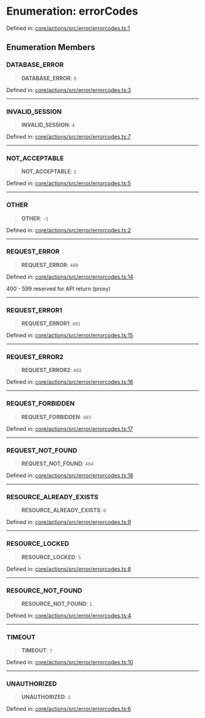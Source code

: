 # Enumeration: errorCodes

Defined in: [core/actions/src/error/errorcodes.ts:1](https://github.com/LaWebcapsule/orbits/blob/4f60266ef7bf7a6380d409c8f20045a6cd0428bd/core/actions/src/error/errorcodes.ts#L1)

## Enumeration Members

### DATABASE\_ERROR

> **DATABASE\_ERROR**: `0`

Defined in: [core/actions/src/error/errorcodes.ts:3](https://github.com/LaWebcapsule/orbits/blob/4f60266ef7bf7a6380d409c8f20045a6cd0428bd/core/actions/src/error/errorcodes.ts#L3)

***

### INVALID\_SESSION

> **INVALID\_SESSION**: `4`

Defined in: [core/actions/src/error/errorcodes.ts:7](https://github.com/LaWebcapsule/orbits/blob/4f60266ef7bf7a6380d409c8f20045a6cd0428bd/core/actions/src/error/errorcodes.ts#L7)

***

### NOT\_ACCEPTABLE

> **NOT\_ACCEPTABLE**: `2`

Defined in: [core/actions/src/error/errorcodes.ts:5](https://github.com/LaWebcapsule/orbits/blob/4f60266ef7bf7a6380d409c8f20045a6cd0428bd/core/actions/src/error/errorcodes.ts#L5)

***

### OTHER

> **OTHER**: `-1`

Defined in: [core/actions/src/error/errorcodes.ts:2](https://github.com/LaWebcapsule/orbits/blob/4f60266ef7bf7a6380d409c8f20045a6cd0428bd/core/actions/src/error/errorcodes.ts#L2)

***

### REQUEST\_ERROR

> **REQUEST\_ERROR**: `400`

Defined in: [core/actions/src/error/errorcodes.ts:14](https://github.com/LaWebcapsule/orbits/blob/4f60266ef7bf7a6380d409c8f20045a6cd0428bd/core/actions/src/error/errorcodes.ts#L14)

400 - 599 reserved for API return (proxy)

***

### REQUEST\_ERROR1

> **REQUEST\_ERROR1**: `401`

Defined in: [core/actions/src/error/errorcodes.ts:15](https://github.com/LaWebcapsule/orbits/blob/4f60266ef7bf7a6380d409c8f20045a6cd0428bd/core/actions/src/error/errorcodes.ts#L15)

***

### REQUEST\_ERROR2

> **REQUEST\_ERROR2**: `402`

Defined in: [core/actions/src/error/errorcodes.ts:16](https://github.com/LaWebcapsule/orbits/blob/4f60266ef7bf7a6380d409c8f20045a6cd0428bd/core/actions/src/error/errorcodes.ts#L16)

***

### REQUEST\_FORBIDDEN

> **REQUEST\_FORBIDDEN**: `403`

Defined in: [core/actions/src/error/errorcodes.ts:17](https://github.com/LaWebcapsule/orbits/blob/4f60266ef7bf7a6380d409c8f20045a6cd0428bd/core/actions/src/error/errorcodes.ts#L17)

***

### REQUEST\_NOT\_FOUND

> **REQUEST\_NOT\_FOUND**: `404`

Defined in: [core/actions/src/error/errorcodes.ts:18](https://github.com/LaWebcapsule/orbits/blob/4f60266ef7bf7a6380d409c8f20045a6cd0428bd/core/actions/src/error/errorcodes.ts#L18)

***

### RESOURCE\_ALREADY\_EXISTS

> **RESOURCE\_ALREADY\_EXISTS**: `6`

Defined in: [core/actions/src/error/errorcodes.ts:9](https://github.com/LaWebcapsule/orbits/blob/4f60266ef7bf7a6380d409c8f20045a6cd0428bd/core/actions/src/error/errorcodes.ts#L9)

***

### RESOURCE\_LOCKED

> **RESOURCE\_LOCKED**: `5`

Defined in: [core/actions/src/error/errorcodes.ts:8](https://github.com/LaWebcapsule/orbits/blob/4f60266ef7bf7a6380d409c8f20045a6cd0428bd/core/actions/src/error/errorcodes.ts#L8)

***

### RESOURCE\_NOT\_FOUND

> **RESOURCE\_NOT\_FOUND**: `1`

Defined in: [core/actions/src/error/errorcodes.ts:4](https://github.com/LaWebcapsule/orbits/blob/4f60266ef7bf7a6380d409c8f20045a6cd0428bd/core/actions/src/error/errorcodes.ts#L4)

***

### TIMEOUT

> **TIMEOUT**: `7`

Defined in: [core/actions/src/error/errorcodes.ts:10](https://github.com/LaWebcapsule/orbits/blob/4f60266ef7bf7a6380d409c8f20045a6cd0428bd/core/actions/src/error/errorcodes.ts#L10)

***

### UNAUTHORIZED

> **UNAUTHORIZED**: `3`

Defined in: [core/actions/src/error/errorcodes.ts:6](https://github.com/LaWebcapsule/orbits/blob/4f60266ef7bf7a6380d409c8f20045a6cd0428bd/core/actions/src/error/errorcodes.ts#L6)
